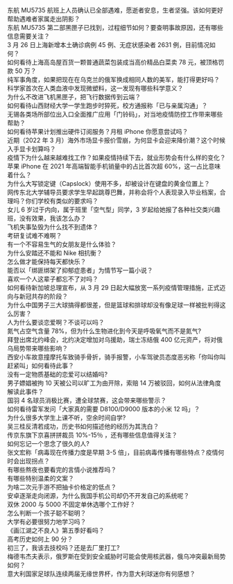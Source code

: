 东航 MU5735 航班上人员确认已全部遇难，愿逝者安息，生者坚强。该如何更好帮助遇难者家属走出阴影？  
东航 MU5735 第二部黑匣子已找到，过程细节如何？要查明事故原因，还有哪些信息需要关注？  
3 月 26 日上海新增本土确诊病例 45 例、无症状感染者 2631 例，目前情况如何？  
如何看待上海高岛屋百货一颗普通蔬菜包装成当高价精品白菜卖 78 元，被顶格罚款 50 万？  
纯军事角度，如果把现在在乌克兰的俄军换成相同人数的美军，能打得更好吗？  
科学家首次在人类血液中发现微塑料，这一发现有哪些科学意义？  
为什么不改进飞机黑匣子，把飞行数据传到云端？  
如何看待山西财经大学一学生跑步时猝死，校方通报称「已与亲属沟通」？  
无锡各类场所部位出入口全面推广应用「门铃码」，对当地疫情防控工作带来哪些帮助？  
如何看待苹果计划推出硬件订阅服务？月租 iPhone 你愿意尝试吗？  
近期（2022 年 3 月）海外市场显卡报价雪崩，为何显卡会迎来降价潮？这个时候入手显卡划算吗？  
疫情下为什么越来越难找工作？如果疫情持续下去，就业形势会有什么样的变化？  
苹果 iPhone 在 2021 年高端智能手机销量中的占比首次超 60%，这一占比意味着什么？  
为什么大写锁定键（Capslock）使用不多，却被设计在键盘的黄金位置上？  
网传东北大学辅导员要求学生早起跳尊巴舞，并称会将个人表现录入毕业档案，合理吗？你们学校有类似的要求吗？  
女儿 6 岁过于内向，属于班里「空气型」同学，3 岁起给她报了各种社交类兴趣班，没有效果，我该怎么办？  
飞机失事坠毁为什么找不到遗体？  
考研复试难不难啊？  
有一个不容易生气的女朋友是什么体验？  
为什么安踏还不能和 Nike 相抗衡？  
怎么做才能保持每天都快乐？  
能否以「绑匪绑架了抑郁症患者」为情节写一篇小说？  
喜欢一个人这辈子都忘不了对吗？  
如何看待新加坡总理宣布，从 3 月 29 日起大幅放宽一系列疫情管理措施，正式迈向与新冠共存的阶段？  
为什么中国男子三大球搞得都很差，但是篮球和排球却没有像足球一样被批判得这么厉害？  
人为什么要谈恋爱啊？不谈可以吗？  
氮气占空气含量 78%，但为什么生物进化到今天是呼吸氧气而不是氮气?  
拜登出席北约峰会，北约决定增加对乌援助，瑞士冻结俄 400 亿元资产，将对俄乌局势带来哪些影响？  
西安小车故意撞摩托车致骑手骨折，骑手报警，小车驾驶员态度恶劣称「你叫你叫赶紧叫」如何看待此事？  
没有一定物质基础的恋爱可以结婚吗?  
男子嫖娼被拘 10 天被公司以旷工为由开除，索赔 14 万被驳回，如何从法律角度解读此事件？  
国羽 4 名球员消极比赛，遭全球禁赛，这会带来哪些警示？  
如何看待雷军发问「大家真的需要 D8100/D9000 版本的小米 12 吗」？  
为什么很多大学生上课不听，空余时间自学?  
吴三桂反清若成功，历史书如何描述他的经历为其洗白？  
传京东旗下京喜拼拼裁员 10%-15％ ，还有哪些信息值得关注？  
如何忘记一个思念了很久的人?  
张文宏称「病毒现在传播力度是早期 3-5 倍」，目前病毒传播有哪些特点？疫情何时会出现拐点？  
有哪些熬夜也要看完的言情小说推荐吗？  
有哪些特别温柔的文案？  
为啥二次元手游不把抽卡价格定的低点？  
安卓逐渐走向闭源，为什么我国手机公司却仍不开发自己的系统呢？  
双休 2000 与 5000 不固定单休选哪个工作好？  
怎么判断一个孩子聪不聪明？  
大学有必要很努力地学习吗？  
《画江湖之不良人》第五季好看吗？  
高考历史如何上 90 分？  
初三了，我该去技校吗？还是去厂里打工?  
梅德韦杰夫表示，俄罗斯在受到安全威胁时可能会使用核武器，俄乌冲突最新局势如何？  
意大利国家足球队连续两届无缘世界杯，作为意大利球迷你有何感想？  
